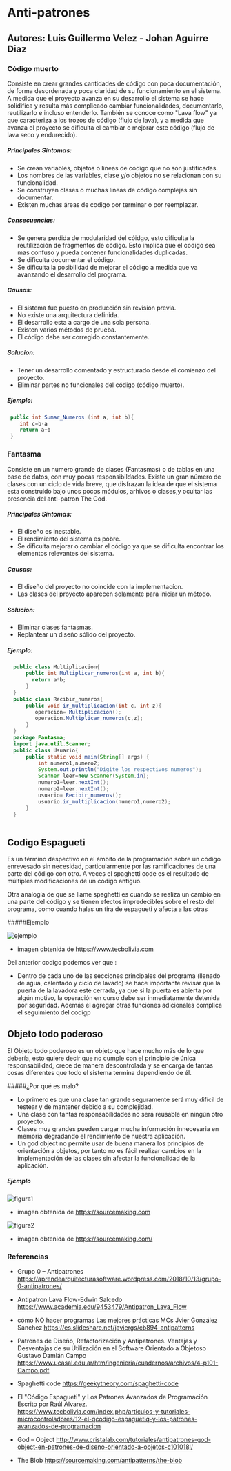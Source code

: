 # Anti-patrones
## Autores: Luis Guillermo Velez - Johan Aguirre Diaz
### Código muerto
Consiste en crear grandes cantidades de código con poca documentación, de forma desordenada y poca claridad de su funcionamiento en el sistema. A medida que el proyecto avanza en su desarrollo el sistema se hace solidifica y resulta más complicado cambiar funcionalidades, documentarlo, reutilizarlo e incluso entenderlo. También se conoce como "Lava flow" ya que caracteriza a los trozos de código (flujo de lava), y a medida que avanza el proyecto se dificulta el cambiar o mejorar este código (flujo de lava seco y endurecido).

##### Principales Sintomas:
* Se crean variables, objetos o lineas de código que no son justificadas.
* Los nombres de las variables, clase y/o objetos no se relacionan con su funcionalidad.
* Se construyen clases o muchas lineas de código complejas sin documentar.
* Existen muchas áreas de codigo por terminar o por reemplazar.

##### Consecuencias: 
* Se genera perdida de modularidad del cóidgo, esto dificulta la reutilización de fragmentos de código. Esto implica que el codigo sea mas confuso y pueda contener funcionalidades duplicadas.
* Se dificulta documentar el código.
* Se dificulta la posibilidad de mejorar el código a medida que va avanzando el desarrollo del programa.

##### Causas:
* El sistema fue puesto en producción sin revisión previa.
* No existe una arquitectura definida.
* El desarrollo esta a cargo de una sola persona.
* Existen varios métodos de prueba.
* El código debe ser corregido constantemente.

##### Solucion:
* Tener un desarrollo comentado y estructurado desde el comienzo del proyecto.
* Eliminar partes no funcionales del código (código muerto).

##### Ejemplo:
```java
 public int Sumar_Numeros (int a, int b){
    int c=b-a
    return a+b
 }
```

### Fantasma
Consiste en un numero grande de clases (Fantasmas) o de tablas en una base de datos, con muy pocas responsibildades. Existe un gran número de clases con un ciclo de vida breve, que disfrazan la idea de que el sistema esta construido bajo unos pocos módulos, arhivos o clases,y ocultar las presencia del anti-patron The God.

##### Principales Sintomas:
* El diseño es inestable.
* El rendimiento del sistema es pobre.
* Se dificulta mejorar o cambiar el código ya que se dificulta encontrar los elementos relevantes del sistema.


##### Causas:
* El diseño del proyecto no coincide con la implementacíon.
* Las clases del proyecto aparecen solamente para iniciar un método.

##### Solucion:
* Eliminar clases fantasmas.
* Replantear un diseño sólido del proyecto.

##### Ejemplo:
```java
  public class Multiplicacion{
      public int Multiplicar_numeros(int a, int b){
        return a*b;
      }
  }
  public class Recibir_numeros{
      public void ir_multiplicacion(int c, int z){
         operacion= Multiplicacion();
         operacion.Multiplicar_numeros(c,z);
      }
  }
  package Fantasma;
  import java.util.Scanner;
  public class Usuario{
      public static void main(String[] args) {
          int numero1,numero2;
          System.out.println("Digite los respectivos numeros");
          Scanner leer=new Scanner(System.in);
          numero1=leer.nextInt();
          numero2=leer.nextInt();
          usuario= Recibir_numeros(); 
          usuario.ir_multiplicacion(numero1,numero2);
      }
  }
  
```
## Codigo Espagueti

Es un término despectivo en el ámbito de la programación sobre un código enrevesado sin necesidad, particularmente por las ramificaciones de una parte del código con otro. A veces el spaghetti code es el resultado de múltiples modificaciones de un código antiguo.

Otra analogía de que se llame spaghetti es cuando se realiza un cambio en una parte del código y se tienen efectos impredecibles sobre el resto del programa, como cuando halas un tira de espagueti y afecta a las otras

#####Ejemplo 

![ejemplo](imagenes/ejemploespagueti.PNG)
* imagen obtenida de https://www.tecbolivia.com

Del anterior codigo podemos ver que :

* Dentro de cada uno de las secciones principales del programa (llenado de agua, calentado y ciclo de lavado) se hace importante revisar que la puerta de la lavadora esté cerrada, ya que si la puerta es abierta por algún motivo, la operación en curso debe ser inmediatamente detenida por seguridad.  Además el agregar otras funciones adicionales complica el seguimiento del codigp



## Objeto todo poderoso

El Objeto todo poderoso es un objeto que hace mucho más de lo que debería, esto quiere decir que  no cumple con el principio de única responsabilidad, crece de manera descontrolada y se encarga de tantas cosas diferentes que todo el sistema termina dependiendo de él.

#####¿Por qué es malo?

*	Lo primero es que una clase tan grande seguramente será muy difícil de testear y de mantener debido a su complejidad.
*	Una clase con tantas responsabilidades no será reusable en ningún otro proyecto.
*	Clases muy grandes pueden cargar mucha información innecesaria en memoria degradando el rendimiento de nuestra aplicación.
* Un god object no permite usar de buena manera los principios de orientación a objetos, por tanto no es fácil realizar cambios en la implementación de las clases sin afectar la funcionalidad de la aplicación.

##### Ejemplo

![figura1](imagenes/ejemploobjeto.png)
 * imagen obtenida de https://sourcemaking.com

![figura2](imagenes/ejemploobjeto2.png)
* imagen obtenida de https://sourcemaking.com/


### Referencias
* Grupo 0 – Antipatrones
https://aprendearquitecturasoftware.wordpress.com/2018/10/13/grupo-0-antipatrones/

* Antipatron Lava Flow-Edwin Salcedo
https://www.academia.edu/9453479/Antipatron_Lava_Flow

* cómo NO hacer programas Las mejores prácticas MCs Jvier González Sánchez
https://es.slideshare.net/javiergs/cb894-antipatterns

* Patrones de Diseño, Refactorización y Antipatrones.
Ventajas y Desventajas de su Utilización en el Software
Orientado a Objetoso Gustavo Damián Campo
https://www.ucasal.edu.ar/htm/ingenieria/cuadernos/archivos/4-p101-Campo.pdf

* Spaghetti code  https://geekytheory.com/spaghetti-code

* El "Código Espagueti" y Los Patrones Avanzados de Programación Escrito por Raúl Alvarez. https://www.tecbolivia.com/index.php/articulos-y-tutoriales-microcontroladores/12-el-qcodigo-espaguetiq-y-los-patrones-avanzados-de-programacion

* God – Object http://www.cristalab.com/tutoriales/antipatrones-god-object-en-patrones-de-diseno-orientado-a-objetos-c101018l/
  
* The Blob https://sourcemaking.com/antipatterns/the-blob 
